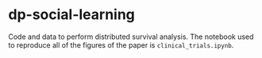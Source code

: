 # dp-social-learning

Code and data to perform distributed survival analysis. The notebook used to reproduce all of the figures of the paper is `clinical_trials.ipynb`. 
